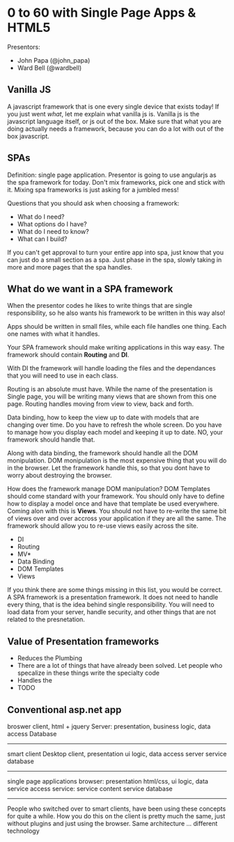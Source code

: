 # 0 to 60 with Single Page Apps & HTML5

Presentors: 

* John Papa (@john_papa)
* Ward Bell (@wardbell)

## Vanilla JS

A javascript framework that is one every single device that exists today!  If you just went *what*, let me explain what vanilla js is.  Vanilla js is the javascript language itself, or js out of the box.  Make sure that what you are doing actually needs a framework, because you can do a lot with out of the box javascript.

## SPAs

Definition: single page application.  Presentor is going to use angularjs as the spa framework for today.  Don't mix frameworks, pick one and stick with it.  Mixing spa frameworks is just asking for a jumbled mess!

Questions that you should ask when choosing a framework:

* What do I need?
* What options do I have?
* What do I need to know?
* What can I build?

If you can't get approval to turn your entire app into spa, just know that you can just do a small section as a spa.  Just phase in the spa, slowly taking in more and more pages that the spa handles.

## What do we want in a SPA framework

When the presentor codes he likes to write things that are single responsibility, so he also wants his framework to be written in this way also!

Apps should be written in small files, while each file handles one thing.  Each one names with what it handles.

Your SPA framework should make writing applications in this way easy.  The framework should contain **Routing** and **DI**.

With DI the framework will handle loading the files and the dependances that you will need to use in each class.

Routing is an absolute must have.  While the name of the presentation is Single page, you will be writing many views that are shown from this one page.  Routing handles moving from view to view, back and forth.

Data binding, how to keep the view up to date with models that are changing over time.  Do you have to refresh the whole screen. Do you have to manage how you display each model and keeping it up to date. NO, your framework should handle that.

Along with data binding, the framework should handle all the DOM monipulation.  DOM monipulation is the most expensive thing that you will do in the browser.  Let the framework handle this, so that you dont have to worry about destroying the browser.

How does the framework manage DOM manipulation?  DOM Templates should come standard with your framework.  You should only have to define how to display a model once and have that template be used everywhere.  Coming alon with this is **Views**.  You should not have to re-write the same bit of views over and over accross your application if they are all the same.  The framework should allow you to re-use views easily across the site.

* DI
* Routing
* MV*
* Data Binding
* DOM Templates
* Views

If you think there are some things missing in this list, you would be correct.  A SPA framework is a presentation framework.  It does not need to handle every thing, that is the idea behind single responsibility. You will need to load data from your server, handle security, and other things that are not related to the presnetation.

## Value of Presentation frameworks

* Reduces the Plumbing
 * There are a lot of things that have already been solved.  Let people who specalize in these things write the specialty code
* Handles the 
* TODO

## Conventional asp.net app

broswer client, html + jquery
Server: presentation, business logic, data access
Database

---

smart client
Desktop client, presentation ui logic, data access
server service
database

---

single page applications
browser: presentation html/css, ui logic, data service access
service: service content service
database

---

People who switched over to smart clients, have been using these concepts for quite a while.  How you do this on the client is pretty much the same, just without plugins and just using the browser.  Same architecture ... different technology

